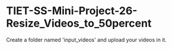 # TIET-SS-Mini-Project-26-Resize_Videos_to_50percent
Create a folder named 'input_videos' and upload your videos in it.
